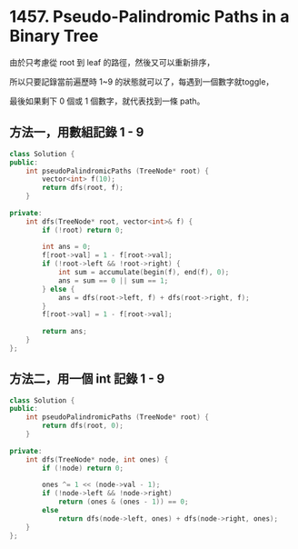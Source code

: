 # 1457. Pseudo-Palindromic Paths in a Binary Tree

由於只考慮從 root 到 leaf 的路徑，然後又可以重新排序，

所以只要記錄當前遍歷時 1~9 的狀態就可以了，每遇到一個數字就toggle，

最後如果剩下 0 個或 1 個數字，就代表找到一條 path。

## 方法一，用數組記錄 1 - 9

```cpp
class Solution {
public:
    int pseudoPalindromicPaths (TreeNode* root) {
        vector<int> f(10);
        return dfs(root, f);
    }
    
private:
    int dfs(TreeNode* root, vector<int>& f) {
        if (!root) return 0;
        
        int ans = 0;
        f[root->val] = 1 - f[root->val];
        if (!root->left && !root->right) {
            int sum = accumulate(begin(f), end(f), 0);
            ans = sum == 0 || sum == 1;
        } else {
            ans = dfs(root->left, f) + dfs(root->right, f);
        }
        f[root->val] = 1 - f[root->val];
        
        return ans;
    }
};
```

## 方法二，用一個 int 記錄 1 - 9

```cpp
class Solution {
public:
    int pseudoPalindromicPaths (TreeNode* root) {
        return dfs(root, 0);
    }
    
private:
    int dfs(TreeNode* node, int ones) {
        if (!node) return 0;
        
        ones ^= 1 << (node->val - 1);
        if (!node->left && !node->right)
            return (ones & (ones - 1)) == 0;
        else
            return dfs(node->left, ones) + dfs(node->right, ones);
    }
};
```
